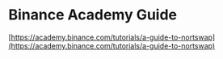 # Binance Academy Guide

[https://academy.binance.com/tutorials/a-guide-to-nortswap](https://academy.binance.com/tutorials/a-guide-to-nortswap)
